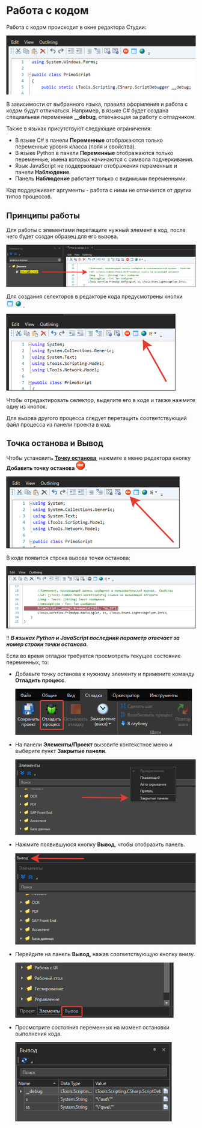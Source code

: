 # Работа с кодом

Работа с кодом происходит в окне редактора Студии:

![](<../../.gitbook/assets/image (26).png>)

В зависимости от выбранного языка, правила оформления и работа с кодом будут отличаться. Например, в языке C# будет создана специальная переменная **\_\_debug**, отвечающая за работу с отладчиком. 

Также в языках присутствуют следующие ограничения:

* В языке C# в панели **Переменные** отображаются только переменные уровня класса (поля и свойства).
* В языке Python в панели **Переменные** отображаются только переменные, имена которых начинаются с символа подчеркивания.
* Язык JavaScript не поддерживает отображения переменных и панели **Наблюдение**.
* Панель **Наблюдение** работает только с видимыми переменными.

Код поддерживает аргументы - работа с ними не отличается от других типов процессов.

## Принципы работы

Для работы с элементами перетащите нужный элемент в код, после чего будет создан образец для его вызова.

![](<../../.gitbook/assets/add-element-to-code-1.png>)

Для создания селекторов в редакторе кода предусмотрены кнопки <img src="../../.gitbook/assets/image (22).png" alt="" data-size="line"> . 

![](<../../.gitbook/assets/selector-in-code.png>)

Чтобы отредактировать селектор, выделите его в коде и также нажмите одну из кнопок.

Для вызова другого процесса следует перетащить соответствующий файл процесса из панели проекта в код.

## Точка останова и Вывод

Чтобы установить [**Точку останова**](https://docs.primo-rpa.ru/primo-rpa/primo-studio/process/debug#tochka-ostanova), нажмите в меню редактора кнопку **Добавить точку останова** <img src="../../.gitbook/assets/stop.png" alt="" data-size="line">.

![](<../../.gitbook/assets/breakpoint-in-only-code.png>)

В коде появится строка вызова точки останова: 

![](<../../.gitbook/assets/added-breakpoint-in-only-code.png>)

:bangbang: ***В языках Python и JavaScript последний параметр отвечает за номер строки точки останова.***

Если во время отладки требуется просмотреть текущее состояние переменных, то:
* Добавьте точку останова к нужному элементу и примените команду **Отладить процесс**.

  ![](<../../.gitbook/assets/command-debug-in-only-code.png>)

* На панели **Элементы/Проект** вызовите контекстное меню и выберите пункт **Закрытые панели**.

  ![](<../../.gitbook/assets/closed-panels-in-code.png>)

* Нажмите появившуюся кнопку **Вывод**, чтобы отобразить панель.

  ![](<../../.gitbook/assets/output-in-code.png>)

* Перейдите на панель **Вывод**, нажав соответствующую кнопку внизу. 

  ![](<../../.gitbook/assets/panel-output-in-code.png>)

* Просмотрите состояния переменных на момент остановки выполнения кода.

  ![](<../../.gitbook/assets/value-var-in-output-in-code.png>)

